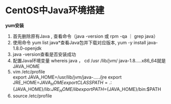 # CentOS中Java环境搭建

 __yum安装__  
   1. 首先删除原有Java , 查看命令（java -version 或 rpm -qa ｜ grep java）  
   2. 使用命令 yum list java*查看Java包并下载对应版本, yum -y install java-1.8.0-openjdk  
   3. java -version查看是否安装成功  
   4. 配置Java环境变量 whereis java ， cd /usr /lib/jvm/   java-1.8.....x86_64就是JAVA_HOME  
   5. vim /etc/profile  
      export JAVA_HOME=/usr/lib/jvm/java-...../jre
      export JRE_HOME=${JAVA_HOME}
      export CLASSPATH=.:${JAVA_HOME}/lib:${JRE_HOME}/lib
      export PATH=${JAVA_HOME}/bin:$PATH
   6. source /etc/profile
